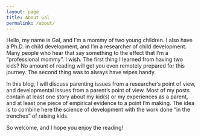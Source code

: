 ```yaml
---
layout: page
title: About Gal
permalink: /about/
---
```


Hello, my name is Gal, and I’m a mommy of two young children. I also have a Ph.D. in child development, and I’m a researcher of child development. Many people who hear that say something to the effect that I’m a “professional mommy”. I wish. The first thing I learned from having two kids? No amount of reading will get you even remotely prepared for this journey. The second thing was to always have wipes handy.

In this blog, I will discuss parenting issues from a researcher’s point of view, and developmental issues from a parent’s point of view. Most of my posts contain at least one story about my kid(s) or my experiences as a parent, and at least one piece of empirical evidence to a point I’m making. The idea is to combine here the science of development with the work done “in the trenches” of raising kids.

So welcome, and I hope you enjoy the reading!
